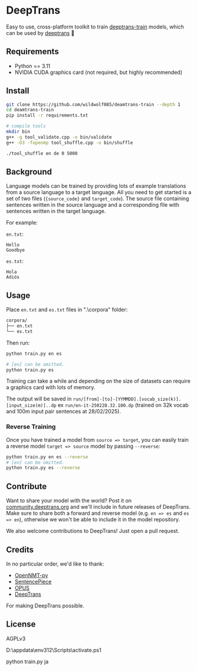 # DeepTrans

Easy to use, cross-platform toolkit to train [deeptrans-train](https://github.com/wildwolf085/deamtrans-train) models, which can be used by [deeptrans](https://deamtrans.org) 🚂

## Requirements

 * Python == 3.11
 * NVIDIA CUDA graphics card (not required, but highly recommended)

## Install

```bash
git clone https://github.com/wildwolf085/deamtrans-train --depth 1
cd deamtrans-train
pip install -r requirements.txt

# compile tools
mkdir bin
g++ -g tool_validate.cpp -o bin/validate
g++ -O3 -fopenmp tool_shuffle.cpp -o bin/shuffle

./tool_shuffle en de 0 5000
```

## Background

Language models can be trained by providing lots of example translations from a source language to a target language. All you need to get started is a set of two files (`{source_code}` and `target_code`). The source file containing sentences written in the source language and a corresponding file with sentences written in the target language.

For example:

`en.txt`:

```
Hello
Goodbye
```

`es.txt`:

```
Hola
Adiós
```

## Usage

Place `en.txt` and `es.txt` files in ".\corpora" folder:

```bash
corpora/
├── en.txt
└── es.txt
```

Then run:

```bash
python train.py en es

# [en] can be omitted.
python train.py es
```

Training can take a while and depending on the size of datasets can require a graphics card with lots of memory.

The output will be saved in `run/[from]-[to]-[YYMMDD].[vocab_size(k)].[input_size(m)]..dp` ex `run/en-it-250228.32.100.dp` (trained on 32k vocab and 100m input pair sentences at 28/02/2025).

### Reverse Training

Once you have trained a model from `source => target`, you can easily train a reverse model `target => source` model by passing `--reverse`:

```bash
python train.py en es --reverse
# [en] can be omitted.
python train.py es --reverse
```

## Contribute

Want to share your model with the world? Post it on [community.deeptrans.org](https://community.deeptrans.org) and we'll include in future releases of DeepTrans. 
Make sure to share both a forward and reverse model (e.g. `en => es` and `es => en`), otherwise we won't be able to include it in the model repository.

We also welcome contributions to DeepTrans! Just open a pull request.

## Credits

In no particular order, we'd like to thank:

 * [OpenNMT-py](https://github.com/OpenNMT/OpenNMT-py)
 * [SentencePiece](https://github.com/google/sentencepiece)
 * [OPUS](https://opus.nlpl.eu)
 * [DeepTrans](https://github.com/wildwolf085/deamtrans)

For making DeepTrans possible.

## License

AGPLv3


D:\appdata\env312\Scripts\activate.ps1

python train.py ja

